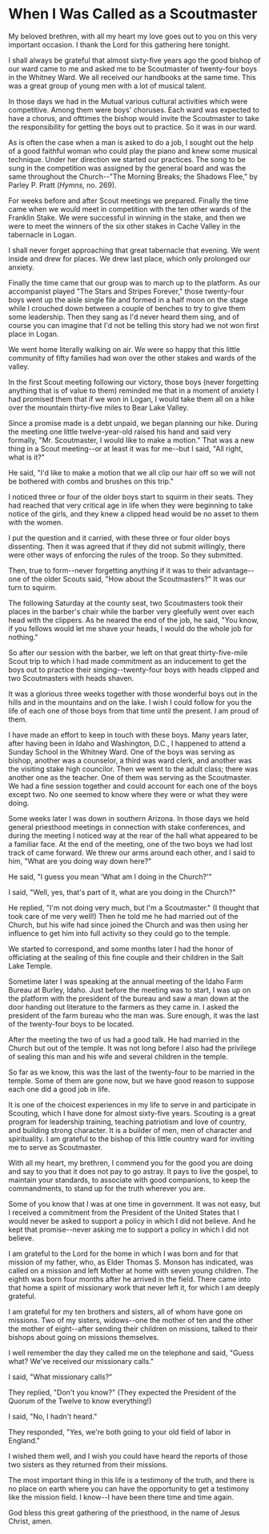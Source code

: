 # When I Was Called as a Scoutmaster

My beloved brethren, with all my heart my love goes out to you on this very
important occasion. I thank the Lord for this gathering here tonight.

I shall always be grateful that almost sixty-five years ago the good bishop of
our ward came to me and asked me to be Scoutmaster of twenty-four boys in the
Whitney Ward. We all received our handbooks at the same time. This was a great
group of young men with a lot of musical talent.

In those days we had in the Mutual various cultural activities which were
competitive. Among them were boys' choruses. Each ward was expected to have a
chorus, and ofttimes the bishop would invite the Scoutmaster to take the
responsibility for getting the boys out to practice. So it was in our ward.

As is often the case when a man is asked to do a job, I sought out the help of
a good faithful woman who could play the piano and knew some musical
technique. Under her direction we started our practices. The song to be sung
in the competition was assigned by the general board and was the same
throughout the Church--"The Morning Breaks; the Shadows Flee," by Parley P.
Pratt (_Hymns,_ no. 269).

For weeks before and after Scout meetings we prepared. Finally the time came
when we would meet in competition with the ten other wards of the Franklin
Stake. We were successful in winning in the stake, and then we were to meet
the winners of the six other stakes in Cache Valley in the tabernacle in
Logan.

I shall never forget approaching that great tabernacle that evening. We went
inside and drew for places. We drew last place, which only prolonged our
anxiety.

Finally the time came that our group was to march up to the platform. As our
accompanist played "The Stars and Stripes Forever," those twenty-four boys
went up the aisle single file and formed in a half moon on the stage while I
crouched down between a couple of benches to try to give them some leadership.
Then they sang as I'd never heard them sing, and of course you can imagine
that I'd not be telling this story had we not won first place in Logan.

We went home literally walking on air. We were so happy that this little
community of fifty families had won over the other stakes and wards of the
valley.

In the first Scout meeting following our victory, those boys (never forgetting
anything that is of value to them) reminded me that in a moment of anxiety I
had promised them that if we won in Logan, I would take them all on a hike
over the mountain thirty-five miles to Bear Lake Valley.

Since a promise made is a debt unpaid, we began planning our hike. During the
meeting one little twelve-year-old raised his hand and said very formally,
"Mr. Scoutmaster, I would like to make a motion." That was a new thing in a
Scout meeting--or at least it was for me--but I said, "All right, what is it?"

He said, "I'd like to make a motion that we all clip our hair off so we will
not be bothered with combs and brushes on this trip."

I noticed three or four of the older boys start to squirm in their seats. They
had reached that very critical age in life when they were beginning to take
notice of the girls, and they knew a clipped head would be no asset to them
with the women.

I put the question and it carried, with these three or four older boys
dissenting. Then it was agreed that if they did not submit willingly, there
were other ways of enforcing the rules of the troop. So they submitted.

Then, true to form--never forgetting anything if it was to their advantage--
one of the older Scouts said, "How about the Scoutmasters?" It was our turn to
squirm.

The following Saturday at the county seat, two Scoutmasters took their places
in the barber's chair while the barber very gleefully went over each head with
the clippers. As he neared the end of the job, he said, "You know, if you
fellows would let me shave your heads, I would do the whole job for nothing."

So after our session with the barber, we left on that great thirty-five-mile
Scout trip to which I had made commitment as an inducement to get the boys out
to practice their singing--twenty-four boys with heads clipped and two
Scoutmasters with heads shaven.

It was a glorious three weeks together with those wonderful boys out in the
hills and in the mountains and on the lake. I wish I could follow for you the
life of each one of those boys from that time until the present. I am proud of
them.

I have made an effort to keep in touch with these boys. Many years later,
after having been in Idaho and Washington, D.C., I happened to attend a Sunday
School in the Whitney Ward. One of the boys was serving as bishop, another was
a counselor, a third was ward clerk, and another was the visiting stake high
councilor. Then we went to the adult class; there was another one as the
teacher. One of them was serving as the Scoutmaster. We had a fine session
together and could account for each one of the boys except two. No one seemed
to know where they were or what they were doing.

Some weeks later I was down in southern Arizona. In those days we held general
priesthood meetings in connection with stake conferences, and during the
meeting I noticed way at the rear of the hall what appeared to be a familiar
face. At the end of the meeting, one of the two boys we had lost track of came
forward. We threw our arms around each other, and I said to him, "What are you
doing way down here?"

He said, "I guess you mean 'What am I doing in the Church?'"

I said, "Well, yes, that's part of it, what are you doing in the Church?"

He replied, "I'm not doing very much, but I'm a Scoutmaster." (I thought that
took care of me very well!) Then he told me he had married out of the Church,
but his wife had since joined the Church and was then using her influence to
get him into full activity so they could go to the temple.

We started to correspond, and some months later I had the honor of officiating
at the sealing of this fine couple and their children in the Salt Lake Temple.

Sometime later I was speaking at the annual meeting of the Idaho Farm Bureau
at Burley, Idaho. Just before the meeting was to start, I was up on the
platform with the president of the bureau and saw a man down at the door
handing out literature to the farmers as they came in. I asked the president
of the farm bureau who the man was. Sure enough, it was the last of the
twenty-four boys to be located.

After the meeting the two of us had a good talk. He had married in the Church
but out of the temple. It was not long before I also had the privilege of
sealing this man and his wife and several children in the temple.

So far as we know, this was the last of the twenty-four to be married in the
temple. Some of them are gone now, but we have good reason to suppose each one
did a good job in life.

It is one of the choicest experiences in my life to serve in and participate
in Scouting, which I have done for almost sixty-five years. Scouting is a
great program for leadership training, teaching patriotism and love of
country, and building strong character. It is a builder of men, men of
character and spirituality. I am grateful to the bishop of this little country
ward for inviting me to serve as Scoutmaster.

With all my heart, my brethren, I commend you for the good you are doing and
say to you that it does not pay to go astray. It pays to live the gospel, to
maintain your standards, to associate with good companions, to keep the
commandments, to stand up for the truth wherever you are.

Some of you know that I was at one time in government. It was not easy, but I
received a commitment from the President of the United States that I would
never be asked to support a policy in which I did not believe. And he kept
that promise--never asking me to support a policy in which I did not believe.

I am grateful to the Lord for the home in which I was born and for that
mission of my father, who, as Elder Thomas S. Monson has indicated, was called
on a mission and left Mother at home with seven young children. The eighth was
born four months after he arrived in the field. There came into that home a
spirit of missionary work that never left it, for which I am deeply grateful.

I am grateful for my ten brothers and sisters, all of whom have gone on
missions. Two of my sisters, widows--one the mother of ten and the other the
mother of eight--after sending their children on missions, talked to their
bishops about going on missions themselves.

I well remember the day they called me on the telephone and said, "Guess what?
We've received our missionary calls."

I said, "What missionary calls?"

They replied, "Don't you know?" (They expected the President of the Quorum of
the Twelve to know everything!)

I said, "No, I hadn't heard."

They responded, "Yes, we're both going to your old field of labor in England."

I wished them well, and I wish you could have heard the reports of those two
sisters as they returned from their missions.

The most important thing in this life is a testimony of the truth, and there
is no place on earth where you can have the opportunity to get a testimony
like the mission field. I know--I have been there time and time again.

God bless this great gathering of the priesthood, in the name of Jesus Christ,
amen.

